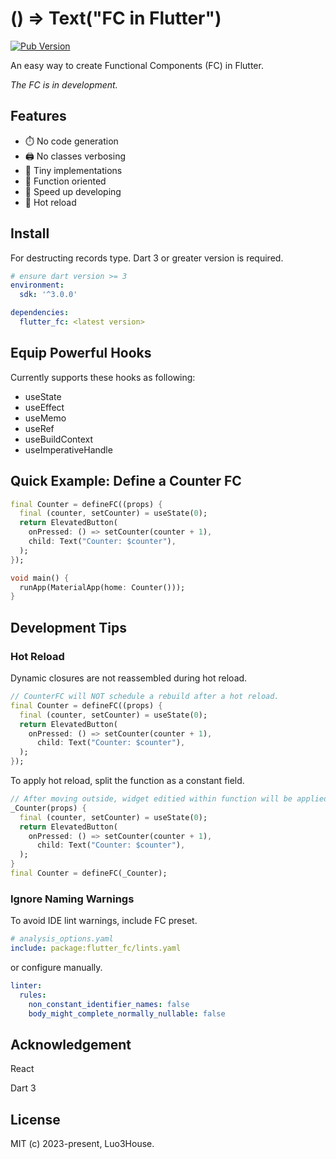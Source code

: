 # () => Text("FC in Flutter")

[![Pub Version](https://img.shields.io/pub/v/flutter_fc)](https://pub.dev/packages/flutter_fc)

An easy way to create Functional Components (FC) in Flutter.

*The FC is in development.*

## Features

- ⏱️ No code generation
- 🖨️ No classes verbosing
- 📄 Tiny implementations
- 🧭 Function oriented
- 🐇 Speed up developing
- 🧱 Hot reload

## Install

For destructing records type. Dart 3 or greater version is required.

```yaml
# ensure dart version >= 3
environment:
  sdk: '^3.0.0'

dependencies:
  flutter_fc: <latest version>
```

## Equip Powerful Hooks

Currently supports these hooks as following:

- useState
- useEffect
- useMemo
- useRef
- useBuildContext
- useImperativeHandle

## Quick Example: Define a Counter FC

```dart
final Counter = defineFC((props) {
  final (counter, setCounter) = useState(0);
  return ElevatedButton(
    onPressed: () => setCounter(counter + 1),
    child: Text("Counter: $counter"),
  );
});

void main() {
  runApp(MaterialApp(home: Counter()));
}
```

## Development Tips

### Hot Reload

Dynamic closures are not reassembled during hot reload.

```dart
// CounterFC will NOT schedule a rebuild after a hot reload.
final Counter = defineFC((props) {
  final (counter, setCounter) = useState(0);
  return ElevatedButton(
    onPressed: () => setCounter(counter + 1),
      child: Text("Counter: $counter"),
  );
});
```

To apply hot reload, split the function as a constant field.

```dart
// After moving outside, widget editied within function will be applied during hot reload.
_Counter(props) {
  final (counter, setCounter) = useState(0);
  return ElevatedButton(
    onPressed: () => setCounter(counter + 1),
      child: Text("Counter: $counter"),
  );
}
final Counter = defineFC(_Counter);
```

### Ignore Naming Warnings

To avoid IDE lint warnings, include FC preset.

```yaml
# analysis_options.yaml
include: package:flutter_fc/lints.yaml
```

or configure manually.

```yaml
linter:
  rules:
    non_constant_identifier_names: false
    body_might_complete_normally_nullable: false
```

## Acknowledgement

React

Dart 3

## License

MIT (c) 2023-present, Luo3House.
